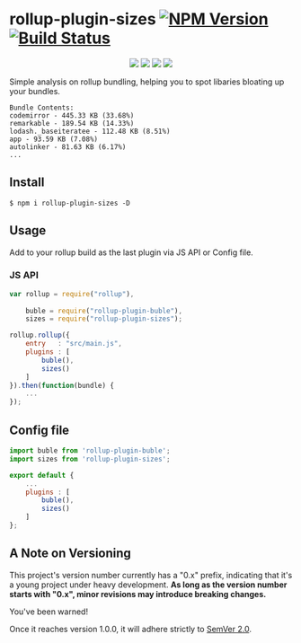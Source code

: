 rollup-plugin-sizes [![NPM Version](https://img.shields.io/npm/v/rollup-plugin-sizes.svg)](https://www.npmjs.com/package/rollup-plugin-sizes) [![Build Status](https://img.shields.io/travis/tivac/rollup-plugin-sizes/master.svg)](https://travis-ci.org/tivac/rollup-plugin-sizes)
===========
<p align="center">
    <a href="https://www.npmjs.com/package/rollup-plugin-sizes" alt="NPM License"><img src="https://img.shields.io/npm/l/rollup-plugin-sizes.svg" /></a>
    <a href="https://www.npmjs.com/package/rollup-plugin-sizes" alt="NPM Downloads"><img src="https://img.shields.io/npm/dm/rollup-plugin-sizes.svg" /></a>
    <a href="https://david-dm.org/tivac/rollup-plugin-sizes" alt="Dependency Status"><img src="https://img.shields.io/david/tivac/rollup-plugin-sizes.svg" /></a>
    <a href="https://david-dm.org/tivac/rollup-plugin-sizes#info=devDependencies" alt="devDependency Status"><img src="https://img.shields.io/david/dev/tivac/rollup-plugin-sizes.svg" /></a>
</p>

Simple analysis on rollup bundling, helping you to spot libaries bloating up your bundles.

```
Bundle Contents:
codemirror - 445.33 KB (33.68%)
remarkable - 189.54 KB (14.33%)
lodash._baseiteratee - 112.48 KB (8.51%)
app - 93.59 KB (7.08%)
autolinker - 81.63 KB (6.17%)
...
```

## Install

`$ npm i rollup-plugin-sizes -D`

## Usage

Add to your rollup build as the last plugin via JS API or Config file.

### JS API

```js
var rollup = require("rollup"),
    
    buble = require("rollup-plugin-buble"),
    sizes = require("rollup-plugin-sizes");

rollup.rollup({
    entry   : "src/main.js",
    plugins : [
        buble(),
        sizes()
    ]
}).then(function(bundle) {
    ...
});
```

## Config file

```js
import buble from 'rollup-plugin-buble';
import sizes from 'rollup-plugin-sizes';

export default {
    ...
    plugins : [
        buble(),
        sizes()
    ]
};
```
## A Note on Versioning ##

This project's version number currently has a "0.x" prefix, indicating that it's a young
project under heavy development. **As long as the version number starts with
"0.x", minor revisions may introduce breaking changes.**

You've been warned!

Once it reaches version 1.0.0, it will adhere strictly to [SemVer 2.0](http://semver.org/spec/v2.0.0.html).
